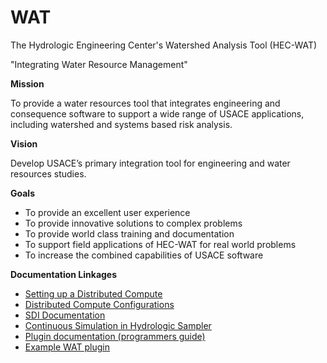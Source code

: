 # WAT
The Hydrologic Engineering Center's Watershed Analysis Tool (HEC-WAT)

"Integrating Water Resource Management"

**Mission**

To provide a water resources tool that integrates engineering and consequence software to support a wide range of USACE applications, including watershed and systems based risk analysis.

**Vision**

Develop USACE’s primary integration tool for engineering and water resources studies.

**Goals**
- To provide an excellent user experience
- To provide innovative solutions to complex problems
- To provide world class training and documentation
- To support field applications of HEC-WAT for real world problems
- To increase the combined capabilities of USACE software



**Documentation Linkages**

- [Setting up a Distributed Compute](SettingUpDistributedComputes.md)
- [Distributed Compute Configurations](DistributedComputeConfiguration.md)
- [SDI Documentation](https://hydrologicengineeringcenter.github.io/SDI/)
- [Continuous Simulation in Hydrologic Sampler](HydrologicSampler.md)
- [Plugin documentation (programmers guide)](PluginDocumentation.md)
- [Example WAT plugin](BasicPlugin.7z)

